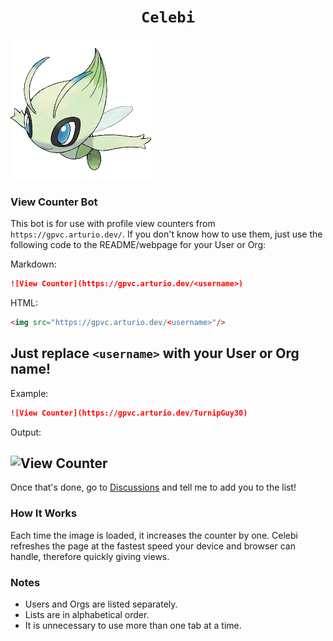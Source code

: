 <h1 align="center"><code>Celebi</code></h1>
<img src="docs/images/celebi.png">

### View Counter Bot
This bot is for use with profile view counters from `https://gpvc.arturio.dev/`. If you don't know how to use them, just use the following code to the README/webpage for your User or Org:

Markdown:
```markdown
![View Counter](https://gpvc.arturio.dev/<username>)
```
HTML:
```html
<img src="https://gpvc.arturio.dev/<username>"/>
```
Just replace `<username>` with your User or Org name!
---
Example:
```markdown
![View Counter](https://gpvc.arturio.dev/TurnipGuy30)
```
Output:

![View Counter](https://gpvc.arturio.dev/TurnipGuy30)
---
Once that's done, go to [Discussions](https://github.com/TurnipGuy30/Celebi/discussions "Celebi Discussions") and tell me to add you to the list!

### How It Works
Each time the image is loaded, it increases the counter by one. Celebi refreshes the page at the fastest speed your device and browser can handle, therefore quickly giving views.

### Notes
- Users and Orgs are listed separately.
- Lists are in alphabetical order.
- It is unnecessary to use more than one tab at a time.
